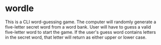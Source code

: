 # wordle

This is a CLI word-guessing game. The computer will randomly generate a five-letter secret word from a word bank. User will have to guess a valid five-letter word to start the game. If the user's guess word contains letters in the secret word, that letter will return as either upper or lower case. 
